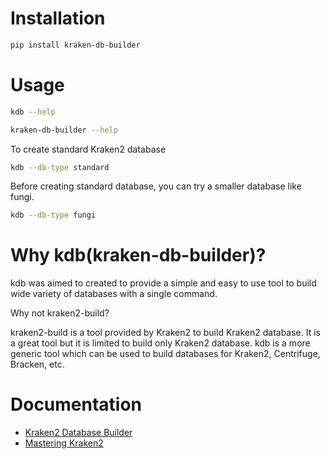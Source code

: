 Installation
============

```bash
pip install kraken-db-builder
```

Usage
=====

```bash
kdb --help

kraken-db-builder --help
```

To create standard Kraken2 database

```bash
kdb --db-type standard
```

Before creating standard database, you can try a smaller database like fungi.

```bash
kdb --db-type fungi
```


Why kdb(kraken-db-builder)?
============================

kdb was aimed to created to provide a simple and easy to use tool to build wide variety of databases with a single command.

Why not kraken2-build?

kraken2-build is a tool provided by Kraken2 to build Kraken2 database. It is a great tool but it is limited to build only Kraken2 database. kdb is a more generic tool which can be used to build databases for Kraken2, Centrifuge, Bracken, etc.


Documentation
=============

- [Kraken2 Database Builder](https://avilpage.com/kdb.html)
- [Mastering Kraken2](https://avilpage.com/tags/kraken2.html)
